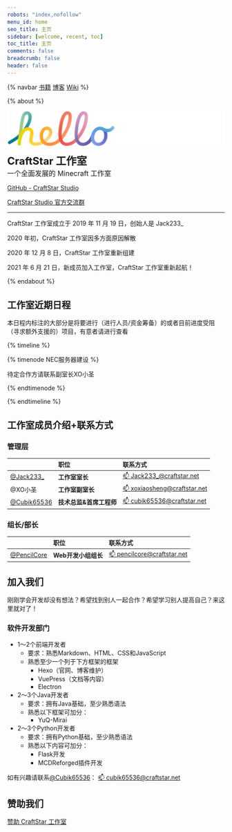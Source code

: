 ```yaml
---
robots: "index,nofollow"
menu_id: home
seo_title: 主页
sidebar: [welcome, recent, toc]
toc_title: 主页
comments: false
breadcrumb: false
header: false
---
```


<head> 
    <script defer src="https://use.fontawesome.com/releases/v5.0.13/js/all.js"></script> 
    <script defer src="https://use.fontawesome.com/releases/v5.0.13/js/v4-shims.js"></script> 
</head> 
<link rel="stylesheet" href="https://use.fontawesome.com/releases/v5.0.13/css/all.css">

{% navbar [书籍](https://book.craftstar.net) [博客](/blog/) [Wiki](/wiki/) %}

{% about %}

<img align="center" alt="hello" src="hello.png"></br>

**<font size="5.6em">CraftStar 工作室</font>** </br> <font size="3.5em">一个全面发展的 Minecraft 工作室</font>

<a href="https://cdn.jsdelivr.net/gh/CraftStarStudio/CraftStar-Website@master/source/hello.png"><i class="fa fa-github"></i> GitHub - CraftStar Studio</a>

<a href="https://qm.qq.com/cgi-bin/qm/qr?k=9HxNOGLgzYWmSPdsoou2swjzOrq5gxzZ&authKey=4UbRMdPPeNUg5fT+vcLZiIGPT0mWRFAL2EjE3DNbmedcrFh3gMA6zZXIRJRw5HjX&noverify=0"><i class="fa fa-qq"></i> CraftStar Studio 官方交流群</a>

---

CraftStar 工作室成立于 2019 年 11 月 19 日，创始人是 Jack233\_

2020 年初，CraftStar 工作室因多方面原因解散

2020 年 12 月 8 日，CraftStar 工作室重新组建

2021 年 6 月 21 日，新成员加入工作室，CraftStar 工作室重新起航！

{% endabout %}

## 工作室近期日程

本日程内标注的大部分是将要进行（进行人员/资金筹备）的或者目前进度受阻（寻求额外支援的）项目，有意者请进行查看

{% timeline %}

{% timenode NEC服务器建设 %}

待定合作方请联系副室长XO小圣

{% endtimenode %}

{% endtimeline %}

## 工作室成员介绍+联系方式

### 管理层

|                                              | 职位                   |联系方式
| :------------------------------------------- | :--------------------- | :-------------------------------------------------- |
| [@Jack233\_](https://github.com/Jack233XD)   | **工作室室长**          | [📫 Jack233_@craftstar.net](mailto:Jack233_@craftstar.net) |
| @XO小圣                                      | **工作室副室长**        | [📫 xoxiaosheng@craftstar.net](mailto:xoxiaosheng@craftstar.net) |
| [@Cubik65536](https://github.com/Cubik65536) | **技术总监&首席工程师** | [📫 cubik65536@craftstar.net](mailto:cubik65536@craftstar.net) |

### 组长/部长
|                                              | 职位                        | 联系方式
| :------------------------------------------- | :------------------------- | :-------------------------------------------------- |
| [@PencilCore](https://github.com/PencilCore) | **Web开发小组组长** | [📫 pencilcore@craftstar.net](mailto:pencilcore@craftstar.net) |

## 加入我们

刚刚学会开发却没有想法？希望找到别人一起合作？希望学习别人提高自己？来这里就对了！

### 软件开发部门
- 1～2个前端开发者
  - 要求：熟悉Markdown、HTML、CSS和JavaScript
  - 熟悉至少一个列于下方框架的框架
    - Hexo（官网、博客维护）
    - VuePress（文档等内容）
    - Electron
- 2～3个Java开发者
  - 要求：拥有Java基础，至少熟悉语法
  - 熟悉以下框架可加分：
    - YuQ-Mirai
- 2～3个Python开发者
  - 要求：拥有Python基础，至少熟悉语法
  - 熟悉以下内容可加分：
    - Flask开发
    - MCDReforged插件开发

如有兴趣请联系[@Cubik65536](https://github.com/Cubik65536)： [📫 cubik65536@craftstar.net](mailto:cubik65536@craftstar.net)

## 赞助我们

[赞助 CraftStar 工作室](https://afdian.net/@craftstar?tab=home)

